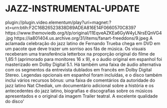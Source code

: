 # JAZZ-INSTRUMENTAL-UPDATE


<item>
<title>[COLOR silver][B] CALLE 54 - JAZZ INSTRUMENTAL [/COLOR][/B][COLOR yellow]  FULL HD  [B][/COLOR][/B]</title>
<link>plugin://plugin.video.elementum/play?uri=magnet:?xt=urn:btih:F2C16B26523838D89ADEA816E14F0660570C8397</link>
<thumbnail>https://www.themoviedb.org/t/p/original/11EqveAZKEa6GyW4yLNrsEQnVG4.jpg</thumbnail>
<fanart>https://ia801404.us.archive.org/31/items/fanart-freeddons/9.jpeg</fanart>
<info>A aclamada celebração do jazz latino de Fernando Trueba chega em DVD em um pacote que deve trazer um sorriso aos fãs de música. Os visuais receberam uma transferência letterbox na proporção original do filme de 1,85:1 (aprimorado para monitores 16 x 9), e o áudio original em espanhol foi masterizado em Dolby Digital 5.1. Há também uma faixa de áudio alternativa com os segmentos da entrevista dublados em francês em Dolby Digital Stereo. Legendas opcionais em espanhol foram incluídas, e o disco também inclui vários recursos bônus: uma faixa de comentários da autoridade do jazz latino Nat Chediak, um documentário adicional sobre a história e os antecedentes do jazz latino, biografias e discografias sobre os músicos apresentados e o original da imagem Trailer teatral. A excelente qualidade do disco'</info>
</item>
